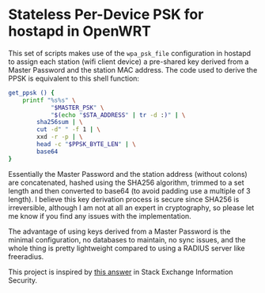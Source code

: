 # Stateless Per-Device PSK for hostapd in OpenWRT

This set of scripts makes use of the `wpa_psk_file` configuration
in hostapd to assign each station (wifi client device) a pre-shared
key derived from a Master Password and the station MAC address. The
code used to derive the PPSK is equivalent to this shell function:

```sh
get_ppsk () {
    printf "%s%s" \
            "$MASTER_PSK" \
            "$(echo "$STA_ADDRESS" | tr -d :)" | \
        sha256sum | \
        cut -d" " -f 1 | \
        xxd -r -p | \
        head -c "$PPSK_BYTE_LEN" | \
        base64
}
```

Essentially the Master Password and the station address (without
colons) are concatenated, hashed using the SHA256 algorithm,
trimmed to a set length and then converted to base64 (to avoid
padding use a multiple of 3 length). I believe this key derivation
process is secure since SHA256 is irreversible, although I am not
at all an expert in cryptography, so please let me know if you find
any issues with the implementation.

The advantage of using keys derived from a Master Password is the
minimal configuration, no databases to maintain, no sync issues, and
the whole thing is pretty lightweight compared to using a RADIUS server
like freeradius.

This project is inspired by 
[this answer](https://security.stackexchange.com/a/266499/193181)
in Stack Exchange Information Security.
